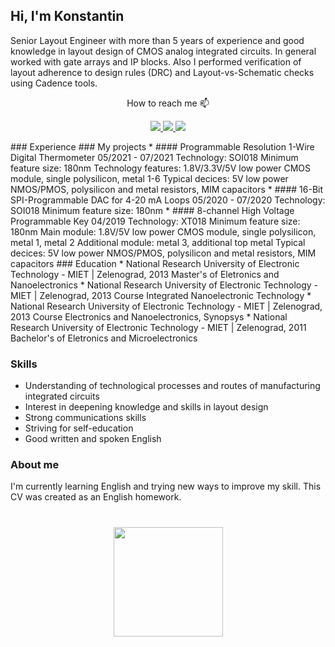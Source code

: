 ## Hi, I'm Konstantin
   Senior Layout Engineer with more than 5 years of experience and good knowledge in layout design of CMOS analog integrated circuits. In general worked with gate arrays and IP blocks. Also I performed verification of layout adherence to design rules (DRC) and Layout-vs-Schematic checks using Cadence tools.

<p align='center'>
How to reach me   📫   
</p>

<p align='center'>
   <a href='mailto:lukyanov.kostela@gmail.com'>
      <img src="https://img.shields.io/badge/Gmail-D14836?style=for-the-badge&logo=gmail&logoColor=white"/>
   </a>
   <a href="https://www.linkedin.com/in/kosnstantin-lukianov/">
       <img src="https://img.shields.io/badge/linkedin-%230077B5.svg?&style=for-the-badge&logo=linkedin&logoColor=white"/>
   </a>
   <a href="https://t.me/lukyanovkostela">
       <img src="https://img.shields.io/badge/Telegram-2CA5E0?style=for-the-badge&logo=telegram&logoColor=white"/>
   </a>
</p>
### Experience
### My projects
* #### Programmable Resolution 1-Wire Digital Thermometer  
   05/2021 - 07/2021  
   Technology: SOI018  
   Minimum feature size: 180nm  
   Technology features: 1.8V/3.3V/5V low power CMOS module, single polysilicon, metal 1-6  
   Typical decices: 5V low power NMOS/PMOS, polysilicon and metal resistors, MIM capacitors  
* #### 16-Bit SPI-Programmable DAC for 4-20 mA Loops
   05/2020 - 07/2020  
   Technology: SOI018  
   Minimum feature size: 180nm  
* #### 8-channel High Voltage Programmable Key
   04/2019  
   Technology: XT018  
   Minimum feature size: 180nm  
   Main module: 1.8V/5V low power CMOS module, single polysilicon, metal 1, metal 2  
   Additional module: metal 3, additional top metal  
   Typical decices: 5V low power NMOS/PMOS, polysilicon and metal resistors, MIM capacitors
### Education
* National Research University of Electronic Technology - MIET | Zelenograd, 2013  
Master's of Eletronics and Nanoelectronics
* National Research University of Electronic Technology - MIET | Zelenograd, 2013  
Course Integrated Nanoelectronic Technology
* National Research University of Electronic Technology - MIET | Zelenograd, 2013  
Course Eleсtronics and Nanoelectronics, Synopsys
* National Research University of Electronic Technology - MIET | Zelenograd, 2011  
Bachelor's of Eletronics and Microelectronics

### Skills
* Understanding of technological processes and routes of manufacturing integrated circuits
* Interest in deepening knowledge and skills in layout design
* Strong communications skills
* Striving for self-education
* Good written and spoken English

### About me
I'm currently learning English and trying new ways to improve my skill. This CV was created as an English homework.


<div align="center" style="margin: 40px 0">
   <a href="https://github.com/kostela/github-profile-views-counter">
       <img width="175px" src="https://komarev.com/ghpvc/?username=kostela3&color=DE002D">
   </a>
</div>

<!--
**kostela/kostela** is a ✨ _special_ ✨ repository because its `README.md` (this file) appears on your GitHub profile.

Here are some ideas to get you started:

- 🔭 I’m currently working on ...
- 🌱 I’m currently learning ...
- 👯 I’m looking to collaborate on ...
- 🤔 I’m looking for help with ...
- 💬 Ask me about ...
- 📫 How to reach me: ...
- 😄 Pronouns: ...
- ⚡ Fun fact: ...
-->
